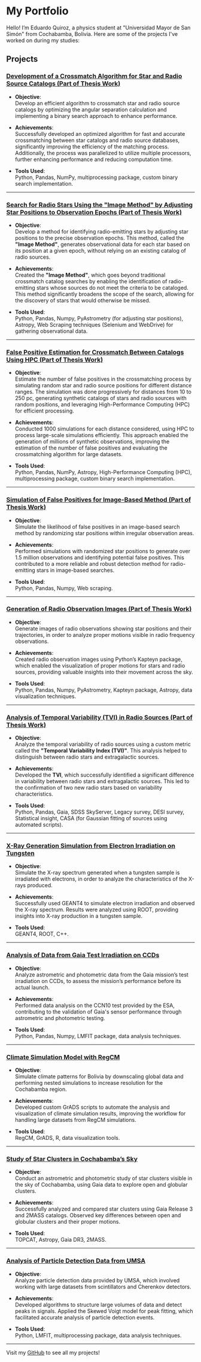 # My Portfolio

Hello! I’m Eduardo Quiroz, a physics student at "Universidad Mayor de San Simón" from Cochabamba, Bolivia. Here are some of the projects I've worked on during my studies:

## Projects

### **[Development of a Crossmatch Algorithm for Star and Radio Source Catalogs (Part of Thesis Work)](link_to_project6)**  

- **Objective**:  
  Develop an efficient algorithm to crossmatch star and radio source catalogs by optimizing the angular separation calculation and implementing a binary search approach to enhance performance.

- **Achievements**:  
  Successfully developed an optimized algorithm for fast and accurate crossmatching between star catalogs and radio source databases, significantly improving the efficiency of the matching process. Additionally, the process was parallelized to utilize multiple processors, further enhancing performance and reducing computation time.

- **Tools Used**:  
  Python, Pandas, NumPy, multiprocessing package, custom binary search implementation.

---

### **[Search for Radio Stars Using the "Image Method" by Adjusting Star Positions to Observation Epochs (Part of Thesis Work)](link_to_project8)**    

- **Objective**:  
  Develop a method for identifying radio-emitting stars by adjusting star positions to the precise observation epochs. This method, called the **"Image Method"**, generates observational data for each star based on its position at a given epoch, without relying on an existing catalog of radio sources.

- **Achievements**:  
  Created the **"Image Method"**, which goes beyond traditional crossmatch catalog searches by enabling the identification of radio-emitting stars whose sources do not meet the criteria to be cataloged. This method significantly broadens the scope of the search, allowing for the discovery of stars that would otherwise be missed.

- **Tools Used**:  
  Python, Pandas, Numpy, PyAstrometry (for adjusting star positions), Astropy, Web Scraping techniques (Selenium and WebDrive) for gathering observational data.

---

### **[False Positive Estimation for Crossmatch Between Catalogs Using HPC (Part of Thesis Work)](link_to_project7)**  

- **Objective**:  
  Estimate the number of false positives in the crossmatching process by simulating random star and radio source positions for different distance ranges. The simulation was done progressively for distances from 10 to 250 pc, generating synthetic catalogs of stars and radio sources with random positions, and leveraging High-Performance Computing (HPC) for efficient processing.

- **Achievements**:  
  Conducted 1000 simulations for each distance considered, using HPC to process large-scale simulations efficiently. This approach enabled the generation of millions of synthetic observations, improving the estimation of the number of false positives and evaluating the crossmatching algorithm for large datasets.

- **Tools Used**:  
  Python, Pandas, NumPy, Astropy, High-Performance Computing (HPC), multiprocessing package, custom binary search implementation.

---

### **[Simulation of False Positives for Image-Based Method (Part of Thesis Work)](link_to_project9)**  

- **Objective**:  
  Simulate the likelihood of false positives in an image-based search method by randomizing star positions within irregular observation areas.

- **Achievements**:  
  Performed simulations with randomized star positions to generate over 1.5 million observations and identifying potential false positives. This contributed to a more reliable and robust detection method for radio-emitting stars in image-based searches.

- **Tools Used**:  
  Python, Pandas, Numpy, Web scraping.

---

### **[Generation of Radio Observation Images (Part of Thesis Work)](link_to_project10)**  

- **Objective**:  
  Generate images of radio observations showing star positions and their trajectories, in order to analyze proper motions visible in radio frequency observations.

- **Achievements**:  
  Created radio observation images using Python’s Kapteyn package, which enabled the visualization of proper motions for stars and radio sources, providing valuable insights into their movement across the sky.

- **Tools Used**:  
  Python, Pandas, Numpy, PyAstrometry, Kapteyn package, Astropy, data visualization techniques.

---

### **[Analysis of Temporal Variability (TVI) in Radio Sources (Part of Thesis Work)](link_to_project11)**  

- **Objective**:  
  Analyze the temporal variability of radio sources using a custom metric called the **"Temporal Variability Index (TVI)"**. This analysis helped to distinguish between radio stars and extragalactic sources.

- **Achievements**:  
  Developed the **TVI**, which successfully identified a significant difference in variability between radio stars and extragalactic sources. This led to the confirmation of two new radio stars based on variability characteristics.

- **Tools Used**:  
  Python, Pandas, Gaia, SDSS SkyServer, Legacy survey, DESI survey, Statistical insight, CASA (for Gaussian fitting of sources using automated scripts).

---

### **[X-Ray Generation Simulation from Electron Irradiation on Tungsten](link_to_project2)**  

- **Objective**:  
  Simulate the X-ray spectrum generated when a tungsten sample is irradiated with electrons, in order to analyze the characteristics of the X-rays produced.

- **Achievements**:  
  Successfully used GEANT4 to simulate electron irradiation and observed the X-ray spectrum. Results were analyzed using ROOT, providing insights into X-ray production in a tungsten sample.

- **Tools Used**:  
  GEANT4, ROOT, C++.

---

### **[Analysis of Data from Gaia Test Irradiation on CCDs](link_to_project1)**  

- **Objective**:  
  Analyze astrometric and photometric data from the Gaia mission’s test irradiation on CCDs, to assess the mission’s performance before its actual launch.

- **Achievements**:  
  Performed data analysis on the CCN10 test provided by the ESA, contributing to the validation of Gaia's sensor performance through astrometric and photometric testing.

- **Tools Used**:  
  Python, Pandas, Numpy, LMFIT package, data analysis techniques.

---

### **[Climate Simulation Model with RegCM](link_to_project3)**  

- **Objective**:  
  Simulate climate patterns for Bolivia by downscaling global data and performing nested simulations to increase resolution for the Cochabamba region.

- **Achievements**:  
  Developed custom GrADS scripts to automate the analysis and visualization of climate simulation results, improving the workflow for handling large datasets from RegCM simulations.

- **Tools Used**:  
  RegCM, GrADS, R, data visualization tools.

---

### **[Study of Star Clusters in Cochabamba’s Sky](https://drive.google.com/file/d/1CxozYqH5NObI-HO-1z8NpG70-v3FORoH/view?usp=sharing)**  

- **Objective**:  
  Conduct an astrometric and photometric study of star clusters visible in the sky of Cochabamba, using Gaia data to explore open and globular clusters.

- **Achievements**:  
  Successfully analyzed and compared star clusters using Gaia Release 3 and 2MASS catalogs. Observed key differences between open and globular clusters and their proper motions.

- **Tools Used**:  
  TOPCAT, Astropy, Gaia DR3, 2MASS.

---

### **[Analysis of Particle Detection Data from UMSA](link_to_project5)**  

- **Objective**:  
  Analyze particle detection data provided by UMSA, which involved working with large datasets from scintillators and Cherenkov detectors.

- **Achievements**:  
  Developed algorithms to structure large volumes of data and detect peaks in signals. Applied the Skewed Voigt model for peak fitting, which facilitated accurate analysis of particle detection events.

- **Tools Used**:  
  Python, LMFIT, multiprocessing package, data analysis techniques.

---

Visit my [GitHub](link_to_your_profile) to see all my projects!
